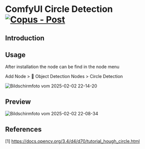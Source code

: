 # ComfyUI Circle Detection [![Copus - Post](https://img.shields.io/badge/Copus-Post-00aaee)](https://www.copus.io/work/93ba7f55a26845cd9666854a750a80f1)

## Introduction



## Usage

After installation the node can be find in the node menu

Add Node > 🧬 Object Detection Nodes > Circle Detection

![Bildschirmfoto vom 2025-02-02 22-14-20](https://github.com/user-attachments/assets/2948a97a-edec-4c2a-a248-a0ebb7e988cf)

## Preview

![Bildschirmfoto vom 2025-02-02 22-08-34](https://github.com/user-attachments/assets/60386026-9e15-4508-b6d9-dade02bb44d7)

## References

[1] https://docs.opencv.org/3.4/d4/d70/tutorial_hough_circle.html
